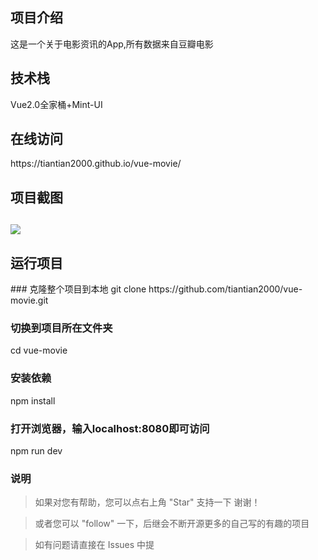 <h2>项目介绍</h2>

这是一个关于电影资讯的App,所有数据来自豆瓣电影

<h2>技术栈</h2>
Vue2.0全家桶+Mint-UI

<h2>在线访问</h2>
https://tiantian2000.github.io/vue-movie/

<h2>项目截图<h2>
<img src="https://github.com/tiantian2000/vue-movie/blob/gh-pages/%E7%A4%BA%E4%BE%8B.png"/>

<h2>运行项目</h2>
### 克隆整个项目到本地
git clone https://github.com/tiantian2000/vue-movie.git

### 切换到项目所在文件夹
cd vue-movie

### 安装依赖
npm install

### 打开浏览器，输入localhost:8080即可访问
npm run dev


### 说明
>  如果对您有帮助，您可以点右上角 "Star" 支持一下 谢谢！

>  或者您可以 "follow" 一下，后继会不断开源更多的自己写的有趣的项目

> 如有问题请直接在 Issues 中提


